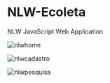 # NLW-Ecoleta
NLW JavaScript Web Application


![nlwhome](https://user-images.githubusercontent.com/47937044/84118444-64281f00-aa09-11ea-977a-b0ada14305cd.png)

![nlwcadastro](https://user-images.githubusercontent.com/47937044/84118455-68543c80-aa09-11ea-8f7f-825913e277bd.png)

![nlwpesquisa](https://user-images.githubusercontent.com/47937044/84118462-6b4f2d00-aa09-11ea-9948-8b1ea4baea43.png)
